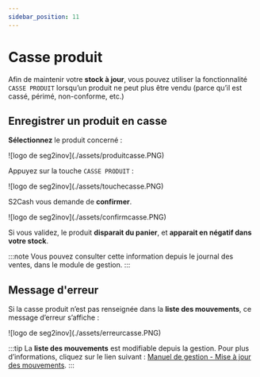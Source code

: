 ```yaml
---
sidebar_position: 11
---
```


# Casse produit

Afin de maintenir votre **stock à jour**, vous pouvez utiliser la fonctionnalité ```CASSE PRODUIT``` lorsqu’un produit ne peut plus être vendu (parce qu’il est cassé, périmé, non-conforme, etc.)

## Enregistrer un produit en casse

**Sélectionnez** le produit concerné : 

<div className="contenaireImg">
    ![logo de seg2inov](./assets/produitcasse.PNG)
    </div>

Appuyez sur la touche ```CASSE PRODUIT``` : 

<div className="contenaireImg">
    ![logo de seg2inov](./assets/touchecasse.PNG)
    </div>

S2Cash vous demande de **confirmer**.

<div className="contenaireImg">
    ![logo de seg2inov](./assets/confirmcasse.PNG)
    </div>

Si vous validez, le produit **disparait du panier**, et **apparait en négatif dans votre stock**. 

:::note
Vous pouvez consulter cette information depuis le journal des ventes, dans le module de gestion. 
:::

## Message d'erreur 

Si la casse produit n’est pas renseignée dans la **liste des mouvements**, ce message d’erreur s’affiche : 

<div className="contenaireImg">
    ![logo de seg2inov](./assets/erreurcasse.PNG)
    </div>

:::tip
La **liste des mouvements** est modifiable depuis la gestion. Pour plus d’informations, cliquez sur le lien suivant : [Manuel de gestion - Mise à jour des mouvements](https://aide.seg2inov.fr/docs/manuel-gestion/gestion-stocks/maj-mouvement/). 
:::
